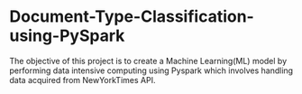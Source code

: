 # Document-Type-Classification-using-PySpark
The objective of this project is to create a Machine Learning(ML) model by performing data intensive computing using Pyspark which involves handling data acquired from NewYorkTimes API.
